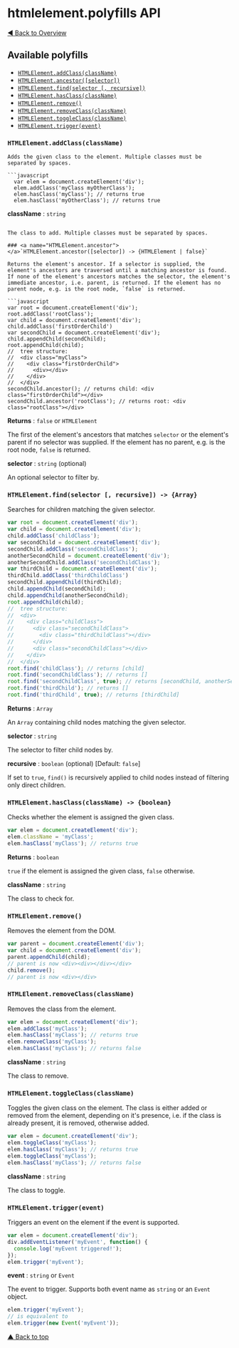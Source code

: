 <a name="top"></a>htmlelement.polyfills API
===========================================

[◀ Back to Overview](../README.md)

Available polyfills
-------------------

-	[`HTMLElement.addClass(className)`](#HTMLElement.addClass)
-	[`HTMLElement.ancestor([selector])`](#HTMLElement.ancestor)
-	[`HTMLElement.find(selector [, recursive])`](#HTMLElement.find)
-	[`HTMLElement.hasClass(className)`](#HTMLElement.hasClass)
-	[`HTMLElement.remove()`](#HTMLElement.remove)
-	[`HTMLElement.removeClass(className)`](#HTMLElement.removeClass)
-	[`HTMLElement.toggleClass(className)`](#HTMLElement.toggleClass)
-	[`HTMLElement.trigger(event)`](#HTMLElement.trigger)

### <a name="HTMLElement.addCLass"></a>`HTMLElement.addClass(className)`

```
Adds the given class to the element. Multiple classes must be separated by spaces.

```javascript
  var elem = document.createElement('div');
  elem.addClass('myClass myOtherClass');
  elem.hasClass('myClass'); // returns true
  elem.hasClass('myOtherClass'); // returns true
```

**className** : `string`

```

The class to add. Multiple classes must be separated by spaces.

### <a name="HTMLElement.ancestor"></a>`HTMLElement.ancestor([selector]) -> {HTMLElement | false}`

Returns the element's ancestor. If a selector is supplied, the element's ancestors are traversed until a matching ancestor is found. If none of the element's ancestors matches the selector, the element's immediate ancestor, i.e. parent, is returned. If the element has no parent node, e.g. is the root node, `false` is returned.

```javascript
var root = document.createElement('div');
root.addClass('rootClass');
var child = document.createElement('div');
child.addClass('firstOrderChild')
var secondChild = document.createElement('div');
child.appendChild(secondChild);
root.appendChild(child);
//  tree structure:
//  <div class="myClass">
//    <div class="firstOrderChild">
//      <div></div>
//    </div>
//  </div>
secondChild.ancestor(); // returns child: <div class="firstOrderChild"></div>
secondChild.ancestor('rootClass'); // returns root: <div class="rootClass"></div>
```

**Returns** : `false` or `HTMLElement`

The first of the element's ancestors that matches `selector` or the element's parent if no selector was supplied. If the element has no parent, e.g. is the root node, `false` is returned.

**selector** : `string` (optional)

An optional selector to filter by.

### <a name='HTMLElement.find'></a>`HTMLElement.find(selector [, recursive]) -> {Array}`

Searches for children matching the given selector.

```javascript
var root = document.createElement('div');
var child = document.createElement('div');
child.addClass('childClass');
var secondChild = document.createElement('div');
secondChild.addClass('secondChildClass');
anotherSecondChild = document.createElement('div');
anotherSecondChild.addClass('secondChildClass');
var thirdChild = document.createElement('div');
thirdChild.addClass('thirdChildClass')
secondChild.appendChild(thirdChild);
child.appendChild(secondChild);
child.appendChild(anotherSecondChild);
root.appendChild(child);
//  tree structure:
//  <div>
//    <div class="childClass">
//      <div class="secondChildClass">
//        <div class="thirdChildClass"></div>
//      </div>
//      <div class="secondChildClass"></div>
//    </div>
//  </div>
root.find('childClass'); // returns [child]
root.find('secondChildClass'); // returns []
root.find('secondChildClass', true); // returns [secondChild, anotherSecondChild]
root.find('thirdChild'); // returns []
root.find('thirdChild', true); // returns [thirdChild]
```

**Returns** : `Array`

An `Array` containing child nodes matching the given selector.

**selector** : `string`

The selector to filter child nodes by.

**recursive** : `boolean` (optional) [Default: `false`\]

If set to `true`, `find()` is recursively applied to child nodes instead of filtering only direct children.

### <a name="HTMLElement.hasClass"></a>`HTMLElement.hasClass(className) -> {boolean}`

Checks whether the element is assigned the given class.

```javascript
var elem = document.createElement('div');
elem.className = 'myClass';
elem.hasClass('myClass'); // returns true
```

**Returns** : `boolean`

`true` if the element is assigned the given class, `false` otherwise.

**className** : `string`

The class to check for.

### <a name="HTMLElement.remove"></a>`HTMLElement.remove()`

Removes the element from the DOM.

```javascript
var parent = document.createElement('div');
var child = document.createElement('div');
parent.appendChild(child);
// parent is now <div><div></div></div>
child.remove();
// parent is now <div></div>
```

### <a name="HTMLElement.removeClass"></a>`HTMLElement.removeClass(className)`

Removes the class from the element.

```javascript
var elem = document.createElement('div');
elem.addClass('myClass');
elem.hasClass('myClass'); // returns true
elem.removeClass('myClass');
elem.hasClass('myClass'); // returns false
```

**className** : `string`

The class to remove.

### <a name="HTMLElement.toggleClass"></a>`HTMLElement.toggleClass(className)`

Toggles the given class on the element. The class is either added or removed from the element, depending on it's presence, i.e. if the class is already present, it is removed, otherwise added.

```javascript
var elem = document.createElement('div');
elem.toggleClass('myClass');
elem.hasClass('myClass'); // returns true
elem.toggleClass('myClass');
elem.hasClass('myClass'); // returns false
```

**className** : `string`

The class to toggle.

### <a name="HTMLElement.trigger"></a>`HTMLElement.trigger(event)`

Triggers an event on the element if the event is supported.

```javascript
var elem = document.createElement('div');
div.addEventListener('myEvent', function() {
  console.log('myEvent triggered!');
});
elem.trigger('myEvent');
```

**event** : `string` or `Event`

The event to trigger. Supports both event name as `string` or an `Event` object.

```javascript
elem.trigger('myEvent');
// is equivalent to
elem.trigger(new Event('myEvent'));
```

[▲ Back to top](#top)
